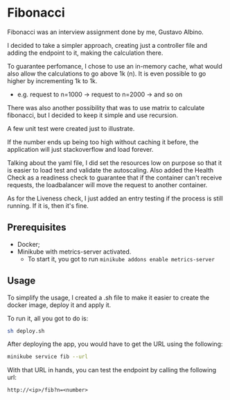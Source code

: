 # Fibonacci

Fibonacci was an interview assignment done by me, Gustavo Albino.

I decided to take a simpler approach, creating just a controller file and adding the endpoint to it, making the calculation there.

To guarantee perfomance, I chose to use an in-memory cache, what would also allow the calculations to go above 1k (n). It is even possible to go higher by incrementing 1k to 1k.
- e.g. request to n=1000 -> request to n=2000 -> and so on

There was also another possibility that was to use matrix to calculate fibonacci, but I decided to keep it simple and use recursion.

A few unit test were created just to illustrate.

If the number ends up being too high without caching it before, the application will just stackoverflow and load forever.

Talking about the yaml file, I did set the resources low on purpose so that it is easier to load test and validate the autoscaling. Also added the Health Check as a readiness check to guarantee that if the container can't receive requests, the loadbalancer will move the request to another container.

As for the Liveness check, I just added an entry testing if the process is still running. If it is, then it's fine.

## Prerequisites
- Docker;
- Minikube with metrics-server activated.
  - To start it, you got to run ```minikube addons enable metrics-server```

## Usage

To simplify the usage, I created a .sh file to make it easier to create the docker image, deploy it and apply it.

To run it, all you got to do is:
```bash
sh deploy.sh
```
After deploying the app, you would have to get the URL using the following:
```bash
minikube service fib --url
```
With that URL in hands, you can test the endpoint by calling the following url:
```
http://<ip>/fib?n=<number>
```
